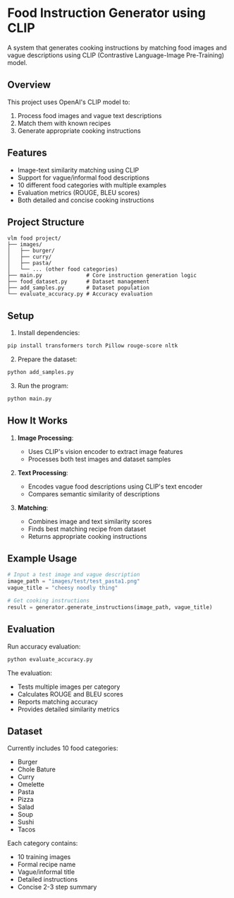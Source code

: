 # Food Instruction Generator using CLIP

A system that generates cooking instructions by matching food images and vague descriptions using CLIP (Contrastive Language-Image Pre-Training) model.

## Overview

This project uses OpenAI's CLIP model to:
1. Process food images and vague text descriptions
2. Match them with known recipes
3. Generate appropriate cooking instructions

## Features

- Image-text similarity matching using CLIP
- Support for vague/informal food descriptions
- 10 different food categories with multiple examples
- Evaluation metrics (ROUGE, BLEU scores)
- Both detailed and concise cooking instructions

## Project Structure

```
vlm food project/
├── images/
│   ├── burger/
│   ├── curry/
│   ├── pasta/
│   └── ... (other food categories)
├── main.py              # Core instruction generation logic
├── food_dataset.py      # Dataset management
├── add_samples.py       # Dataset population
└── evaluate_accuracy.py # Accuracy evaluation
```

## Setup

1. Install dependencies:
```bash
pip install transformers torch Pillow rouge-score nltk
```

2. Prepare the dataset:
```bash
python add_samples.py
```

3. Run the program:
```bash
python main.py
```

## How It Works

1. **Image Processing**:
   - Uses CLIP's vision encoder to extract image features
   - Processes both test images and dataset samples

2. **Text Processing**:
   - Encodes vague food descriptions using CLIP's text encoder
   - Compares semantic similarity of descriptions

3. **Matching**:
   - Combines image and text similarity scores
   - Finds best matching recipe from dataset
   - Returns appropriate cooking instructions

## Example Usage

```python
# Input a test image and vague description
image_path = "images/test/test_pasta1.png"
vague_title = "cheesy noodly thing"

# Get cooking instructions
result = generator.generate_instructions(image_path, vague_title)
```

## Evaluation

Run accuracy evaluation:
```bash
python evaluate_accuracy.py
```

The evaluation:
- Tests multiple images per category
- Calculates ROUGE and BLEU scores
- Reports matching accuracy
- Provides detailed similarity metrics

## Dataset

Currently includes 10 food categories:
- Burger
- Chole Bature
- Curry
- Omelette
- Pasta
- Pizza
- Salad
- Soup
- Sushi
- Tacos

Each category contains:
- 10 training images
- Formal recipe name
- Vague/informal title
- Detailed instructions
- Concise 2-3 step summary
